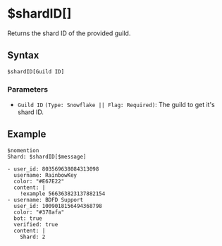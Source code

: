 # $shardID[]
Returns the shard ID of the provided guild.

## Syntax
```
$shardID[Guild ID]
```

### Parameters 
- `Guild ID` `(Type: Snowflake || Flag: Required)`: The guild to get it's shard ID.

## Example
```
$nomention
Shard: $shardID[$message]
```

``` discord yaml
- user_id: 803569638084313098
  username: RainbowKey
  color: "#E67E22"
  content: |
    !example 566363823137882154
- username: BDFD Support
  user_id: 1009018156494368798
  color: "#378afa"
  bot: true
  verified: true
  content: |
    Shard: 2
```
